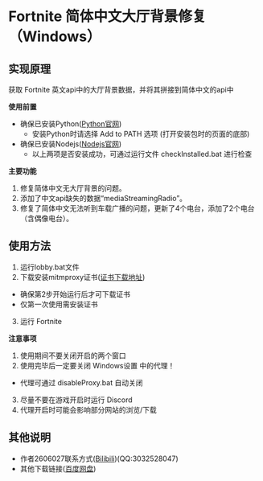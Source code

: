 # Fortnite 简体中文大厅背景修复（Windows）

## 实现原理
获取 Fortnite 英文api中的大厅背景数据，并将其拼接到简体中文的api中

**使用前置**
- 确保已安装Python([Python官网](https://www.python.org/downloads/))
  - 安装Python时请选择 Add to PATH 选项 (打开安装包时的页面的底部)
- 确保已安装Nodejs([Nodejs官网](https://nodejs.org/en/))
  - 以上两项是否安装成功，可通过运行文件 checkInstalled.bat 进行检查

**主要功能**
1. 修复简体中文无大厅背景的问题。
2. 添加了中文api缺失的数据“mediaStreamingRadio”。
3. 修复了简体中文无法听到车载广播的问题，更新了4个电台，添加了2个电台（含偶像电台）。

## 使用方法

1. 运行lobby.bat文件
2. 下载安装mitmproxy证书([证书下载地址](http://mitm.it/))
  - 确保第2步开始运行后才可下载证书
  - 仅第一次使用需安装证书
3. 运行 Fortnite

**注意事项**

1. 使用期间不要关闭开启的两个窗口
2. 使用完毕后一定要关闭 Windows设置 中的代理！
 - 代理可通过 disableProxy.bat 自动关闭
3. 尽量不要在游戏开启时运行 Discord
4. 代理开启时可能会影响部分网站的浏览/下载

## 其他说明

- 作者2606027联系方式([Bilibili](https://space.bilibili.com/17759143))(QQ:3032528047)
- 其他下载链接([百度网盘](https://pan.baidu.com/s/13GWu7nIu4lxekEfXqgKvaQ?pwd=c260))